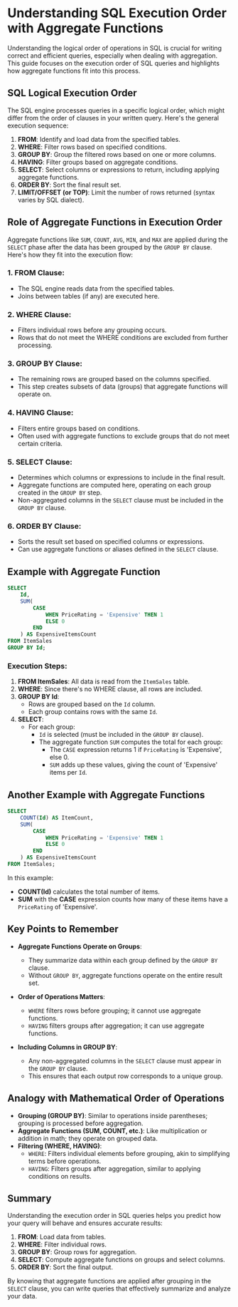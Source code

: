 
# Understanding SQL Execution Order with Aggregate Functions

Understanding the logical order of operations in SQL is crucial for writing correct and efficient queries, especially when dealing with aggregation. This guide focuses on the execution order of SQL queries and highlights how aggregate functions fit into this process.

## SQL Logical Execution Order

The SQL engine processes queries in a specific logical order, which might differ from the order of clauses in your written query. Here's the general execution sequence:

1. **FROM**: Identify and load data from the specified tables.
2. **WHERE**: Filter rows based on specified conditions.
3. **GROUP BY**: Group the filtered rows based on one or more columns.
4. **HAVING**: Filter groups based on aggregate conditions.
5. **SELECT**: Select columns or expressions to return, including applying aggregate functions.
6. **ORDER BY**: Sort the final result set.
7. **LIMIT/OFFSET (or TOP)**: Limit the number of rows returned (syntax varies by SQL dialect).

## Role of Aggregate Functions in Execution Order

Aggregate functions like `SUM`, `COUNT`, `AVG`, `MIN`, and `MAX` are applied during the `SELECT` phase after the data has been grouped by the `GROUP BY` clause. Here's how they fit into the execution flow:

### 1. FROM Clause:
- The SQL engine reads data from the specified tables.
- Joins between tables (if any) are executed here.

### 2. WHERE Clause:
- Filters individual rows before any grouping occurs.
- Rows that do not meet the WHERE conditions are excluded from further processing.

### 3. GROUP BY Clause:
- The remaining rows are grouped based on the columns specified.
- This step creates subsets of data (groups) that aggregate functions will operate on.

### 4. HAVING Clause:
- Filters entire groups based on conditions.
- Often used with aggregate functions to exclude groups that do not meet certain criteria.

### 5. SELECT Clause:
- Determines which columns or expressions to include in the final result.
- Aggregate functions are computed here, operating on each group created in the `GROUP BY` step.
- Non-aggregated columns in the `SELECT` clause must be included in the `GROUP BY` clause.

### 6. ORDER BY Clause:
- Sorts the result set based on specified columns or expressions.
- Can use aggregate functions or aliases defined in the `SELECT` clause.

## Example with Aggregate Function

```sql
SELECT 
    Id,
    SUM(
        CASE 
            WHEN PriceRating = 'Expensive' THEN 1
            ELSE 0
        END
    ) AS ExpensiveItemsCount
FROM ItemSales
GROUP BY Id;
```

### Execution Steps:

1. **FROM ItemSales**: All data is read from the `ItemSales` table.
2. **WHERE**: Since there's no WHERE clause, all rows are included.
3. **GROUP BY Id**:
    - Rows are grouped based on the `Id` column.
    - Each group contains rows with the same `Id`.
4. **SELECT**:
    - For each group:
        - `Id` is selected (must be included in the `GROUP BY` clause).
        - The aggregate function `SUM` computes the total for each group:
            - The `CASE` expression returns 1 if `PriceRating` is 'Expensive', else 0.
            - `SUM` adds up these values, giving the count of 'Expensive' items per `Id`.

## Another Example with Aggregate Functions

```sql
SELECT 
    COUNT(Id) AS ItemCount,
    SUM(
        CASE 
            WHEN PriceRating = 'Expensive' THEN 1
            ELSE 0
        END
    ) AS ExpensiveItemsCount
FROM ItemSales;
```

In this example:
- **COUNT(Id)** calculates the total number of items.
- **SUM** with the **CASE** expression counts how many of these items have a `PriceRating` of 'Expensive'.

## Key Points to Remember

- **Aggregate Functions Operate on Groups**:
    - They summarize data within each group defined by the `GROUP BY` clause.
    - Without `GROUP BY`, aggregate functions operate on the entire result set.

- **Order of Operations Matters**:
    - `WHERE` filters rows before grouping; it cannot use aggregate functions.
    - `HAVING` filters groups after aggregation; it can use aggregate functions.

- **Including Columns in GROUP BY**:
    - Any non-aggregated columns in the `SELECT` clause must appear in the `GROUP BY` clause.
    - This ensures that each output row corresponds to a unique group.

## Analogy with Mathematical Order of Operations

- **Grouping (GROUP BY)**: Similar to operations inside parentheses; grouping is processed before aggregation.
- **Aggregate Functions (SUM, COUNT, etc.)**: Like multiplication or addition in math; they operate on grouped data.
- **Filtering (WHERE, HAVING)**:
    - `WHERE`: Filters individual elements before grouping, akin to simplifying terms before operations.
    - `HAVING`: Filters groups after aggregation, similar to applying conditions on results.

## Summary

Understanding the execution order in SQL queries helps you predict how your query will behave and ensures accurate results:

1. **FROM**: Load data from tables.
2. **WHERE**: Filter individual rows.
3. **GROUP BY**: Group rows for aggregation.
4. **SELECT**: Compute aggregate functions on groups and select columns.
5. **ORDER BY**: Sort the final output.

By knowing that aggregate functions are applied after grouping in the `SELECT` clause, you can write queries that effectively summarize and analyze your data.
